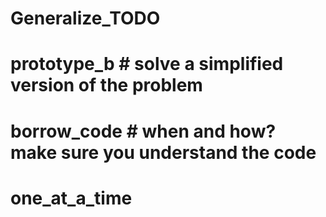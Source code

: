 # Generalize_TODO

# prototype_b # solve a simplified version of the problem


# borrow_code # when and how? make sure you understand the code


# one_at_a_time